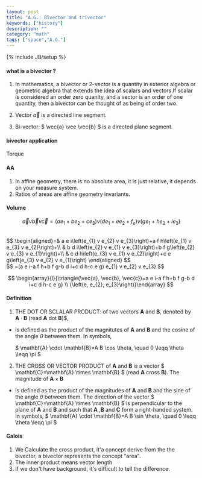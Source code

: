```yaml
---
layout: post
title: "A.G.: Bivector and trivector"
keywords: ["history"]
description: ""
category: "math"
tags: ["space","A.G."]
---
```

{% include JB/setup %}

#### what is a bivector ?
1. In mathematics, a bivector or 2-vector is a quantity in exterior algebra or
   geometric algebra that extends the idea of scalars and vectors.If scalar is
   considered an order zero quanity, and a vector is an order of one quantity,
   then a bivector can be thought of as being of order two.


2. Vector $\vec{a}$ is a directed line segment.
3. Bi-vector:
$
\vec{a} \vee \vec{b}
$ is a directed plane segment.

#### bivector application
Torque

#### AA
1. In affine geometry, there is no absolute area, it is just relative, it depends
on your measure system.
2. Ratios of areas are affine geometry invariants.

#### Volume
$$
\vec{a} v \vec{b} v \vec{c}=\left(a e_{1}+b e_{2}+c e_{3}\right) v\left(d
e_{1}+e e_{2}+f_{e}\right) v\left(g e_{1}+h e_{2}+i e_{3}\right)
$$

<br />
$$
\begin{aligned}=& a e i\left(e_{1} v e_{2} v e_{3}\right)+a f h\left(e_{1} v
e_{3} v e_{2}\right)+\\ & b d i\left(e_{2} v e_{1} v e_{3}\right)+b f
g\left(e_{2} v e_{3} v e_{1}\right)+\\ & c d h\left(e_{3} v e_{1} v
e_{2}\right)+c e g\left(e_{3} v e_{2} v e_{1}\right) \end{aligned}
$$

<br />
$$
=(a e i-a f h+b f g-b d i+c d h-c e g) e_{1} v e_{2} v e_{3}
$$

<br />

$$
\begin{array}{l}{\triangle(\vec{a}, \vec{b}, \vec{c})=a e i-a f h+b f g-b d i+c
d h-c e g} \\ {\left(e, e_{2}, e_{3}\right)}\end{array}
$$

#### Definition
1. THE DOT OR SCLALAR PRODUCT: of two vectors $\textbf{A}$ and
   $\textbf{B}$, denoted by $\mathbf{A} \cdot \mathbf{B}$ (read $\textbf{A}$ dot
   $\textbf{B}$)$, 
-  is defined as the product of the magnitutes of $\textbf{A}$ and
   $\textbf{B}$ and the cosine of the angle $\theta$ between them. In symbols,
   
   $
   \mathbf{A} \cdot \mathbf{B}=A B \cos \theta, \quad 0 \leqq \theta \leqq \pi
   $

2. THE CROSS OR VECTOR PRODUCT of $\textbf{A}$ and $\textbf{B}$ is a
   vector $
   \mathbf{C}=\mathbf{A} \times \mathbf{B}
   $ (read $\mathbf{A}$ cross $\mathbf{B}$). The magnitude of $\mathbf{A} \times \mathbf{B}$
- is defined as the product of the magnitudes of $\mathbf{A}$ and $\mathbf{B}$
   and the sine of the angle $\theta$ between them. The direction of the vector 
   $
   \mathbf{C}=\mathbf{A} \times \mathbf{B}
   $ is perpendicular to the plane of $\textbf{A}$ and $\textbf{B}$ and such
   that $\textbf{A}$ ,$\textbf{B}$ and $\textbf{C}$ form a right-handed system.
   In symbols,
   $
   \mathbf{A} \cdot \mathbf{B}=A B \sin \theta, \quad 0 \leqq \theta \leqq \pi
   $


#### Galois
1. We Calculate the cross product, it'a concept derive from the the bivector, a
   bivector represents the concept "area".
2. The inner product means vector length 
3. If we don't have background, it's difficult to tell the difference.

